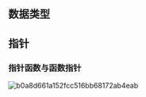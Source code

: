 ## 数据类型

## 指针

### 指针函数与函数指针



![b0a8d661a152fcc516bb68172ab4eab](D:\github\moxizh.github.io\assets\b0a8d661a152fcc516bb68172ab4eab.png)
